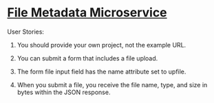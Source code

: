 # [File Metadata Microservice](https://www.freecodecamp.org/learn/apis-and-microservices/apis-and-microservices-projects/file-metadata-microservice)

User Stories:

1. You should provide your own project, not the example URL.

2. You can submit a form that includes a file upload.

3. The form file input field has the name attribute set to upfile.

4. When you submit a file, you receive the file name, type, and size in bytes within the JSON response.